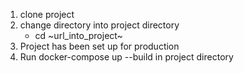 1.  clone project
2.  change directory into project directory 
    -   cd ~url_into_project~
3.  Project has been set up for production
4.  Run docker-compose up --build in project directory